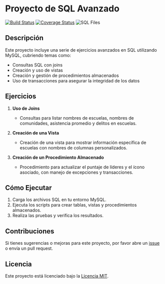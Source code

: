 # Proyecto de SQL Avanzado

[![Build Status](https://img.shields.io/github/actions/workflow/status/tu_usuario/tu_repositorio/build.yml?branch=main)](https://github.com/tu_usuario/tu_repositorio/actions)
[![Coverage Status](https://coveralls.io/repos/github/tu_usuario/tu_repositorio/badge.svg?branch=main)](https://coveralls.io/github/tu_usuario/tu_repositorio?branch=main)
![SQL Files](https://img.shields.io/badge/SQL%20Files-Available-green)

## Descripción

Este proyecto incluye una serie de ejercicios avanzados en SQL utilizando MySQL, cubriendo temas como:

- Consultas SQL con joins
- Creación y uso de vistas
- Creación y gestión de procedimientos almacenados
- Uso de transacciones para asegurar la integridad de los datos

## Ejercicios

1. **Uso de Joins**
   - Consultas para listar nombres de escuelas, nombres de comunidades, asistencia promedio y delitos en escuelas.

2. **Creación de una Vista**
   - Creación de una vista para mostrar información específica de escuelas con nombres de columnas personalizados.

3. **Creación de un Procedimiento Almacenado**
   - Procedimiento para actualizar el puntaje de líderes y el ícono asociado, con manejo de excepciones y transacciones.

## Cómo Ejecutar

1. Carga los archivos SQL en tu entorno MySQL.
2. Ejecuta los scripts para crear tablas, vistas y procedimientos almacenados.
3. Realiza las pruebas y verifica los resultados.

## Contribuciones

Si tienes sugerencias o mejoras para este proyecto, por favor abre un [issue](https://github.com/tu_usuario/tu_repositorio/issues) o envía un pull request.

## Licencia

Este proyecto está licenciado bajo la [Licencia MIT](https://opensource.org/licenses/MIT).

